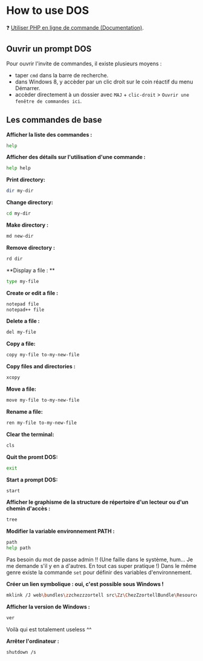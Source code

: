 How to use DOS
==============

:question: [Utiliser PHP en ligne de commande (Documentation)](http://php.net/manual/fr/features.commandline.php).

Ouvrir un prompt DOS
--------------------

Pour ouvrir l'invite de commandes, il existe plusieurs moyens :
- taper `cmd` dans la barre de recherche.
- dans Windows 8, y accèder par un clic droit sur le coin réactif du menu Démarrer.
- accèder directement à un dossier avec `MAJ` + `clic-droit` > `Ouvrir une fenêtre de commandes ici`.

Les commandes de base
---------------------

**Afficher la liste des commandes :**
```bash
help
```

**Afficher des détails sur l'utilisation d'une commande :**
```bash
help help
```

**Print directory:**
```bash
dir my-dir
```

**Change directory:**
```bash
cd my-dir
```

**Make directory :**
```bash
md new-dir
```

**Remove directory :**
```bash
rd dir
```

**Display a file : **
```bash
type my-file
```

**Create or edit a file :**
```bash
notepad file
notepad++ file
```

**Delete a file :**
```bash
del my-file
```

**Copy a file:**
```bash
copy my-file to-my-new-file
```

**Copy files and directories :**
```bash
xcopy
```

**Move a file:**
```bash
move my-file to-my-new-file
```

**Rename a file:**
```bash
ren my-file to-my-new-file
```

**Clear the terminal:**
```bash
cls
```

**Quit the promt DOS:**
```bash
exit
```

**Start a prompt DOS:**
```bash
start
```

**Afficher le graphisme de la structure de répertoire d'un lecteur ou d'un chemin d'accès :**
```bash
tree
```

**Modifier la variable environnement PATH :**
```bash
path
help path
```
Pas besoin du mot de passe admin !! (Une faille dans le système, hum... Je me demande s'il y en a d'autres. En tout cas super pratique !)
Dans le même genre existe la commande `set` pour définir des variables d'environnement.

**Créer un lien symbolique : oui, c'est possible sous Windows !**
```bash
mklink /J web\bundles\zzchezzzortell src\Zz\ChezZzortellBundle\Resources\public 
```

**Afficher la version de Windows :**
```bash
ver
```
Voilà qui est totalement useless ^^

**Arrêter l'ordinateur :**
```bash
shutdown /s
```
